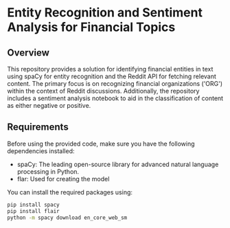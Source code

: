 # Entity Recognition and Sentiment Analysis for Financial Topics

## Overview

This repository provides a solution for identifying financial entities in text using spaCy for entity recognition and the Reddit API for fetching relevant content. The primary focus is on recognizing financial organizations ('ORG') within the context of Reddit discussions. Additionally, the repository includes a sentiment analysis notebook to aid in the classification of content as either negative or positive.

## Requirements

Before using the provided code, make sure you have the following dependencies installed:

- spaCy: The leading open-source library for advanced natural language processing in Python.
- flar: Used for creating the model 

You can install the required packages using:

```bash
pip install spacy 
pip install flair 
python -m spacy download en_core_web_sm
